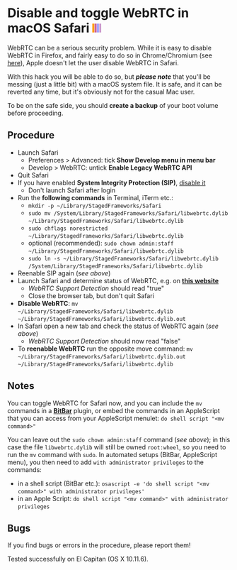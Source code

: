 # Disable and toggle WebRTC in macOS Safari <img src="https://github.com/JayBrown/Disable-and-toggle-WebRTC-in-macOS-Safari/blob/master/img/jb-img.png" height="20px"/>

WebRTC can be a serious security problem. While it is easy to disable WebRTC in Firefox, and fairly easy to do so in Chrome/Chromium (see [here](https://www.privacytools.io/#webrtc)), Apple doesn't let the user disable WebRTC in Safari.

With this hack you will be able to do so, but **_please note_** that you'll be messing (just a little bit) with a macOS system file. It is safe, and it can be reverted any time, but it's obviously not for the casual Mac user.

To be on the safe side, you should **create a backup** of your boot volume before proceeding.

## Procedure
* Launch Safari
  * Preferences > Advanced: tick **Show Develop menu in menu bar**
  * Develop > WebRTC: untick **Enable Legacy WebRTC API**
* Quit Safari
* If you have enabled **System Integrity Protection (SIP)**, [disable it](https://www.imore.com/el-capitan-system-integrity-protection-helps-keep-malware-away)
  * Don't launch Safari after login
* Run the **following commands** in Terminal, iTerm etc.:
  * `mkdir -p ~/Library/StagedFrameworks/Safari`
  * `sudo mv /System/Library/StagedFrameworks/Safari/libwebrtc.dylib ~/Library/StagedFrameworks/Safari/libwebrtc.dylib`
  * `sudo chflags norestricted ~/Library/StagedFrameworks/Safari/libwebrtc.dylib`
  * optional (recommended): `sudo chown admin:staff ~/Library/StagedFrameworks/Safari/libwebrtc.dylib`
  * `sudo ln -s ~/Library/StagedFrameworks/Safari/libwebrtc.dylib /System/Library/StagedFrameworks/Safari/libwebrtc.dylib`
* Reenable SIP again (_see above_)
* Launch Safari and determine status of WebRTC, e.g. on **[this website](https://browserleaks.com/webrtc)**
  * _WebRTC Support Detection_ should read "true"
  * Close the browser tab, but don't quit Safari
* **Disable WebRTC**: `mv ~/Library/StagedFrameworks/Safari/libwebrtc.dylib ~/Library/StagedFrameworks/Safari/libwebrtc.dylib.out`
* In Safari open a new tab and check the status of WebRTC again (_see above_)
  * _WebRTC Support Detection_ should now read "false"
* To **reenabble WebRTC** run the opposite move command: `mv ~/Library/StagedFrameworks/Safari/libwebrtc.dylib.out ~/Library/StagedFrameworks/Safari/libwebrtc.dylib`

## Notes
You can toggle WebRTC for Safari now, and you can include the `mv` commands in a **[BitBar](https://github.com/matryer/bitbar)** plugin, or embed the commands in an AppleScript that you can access from your AppleScript menulet: `do shell script "<mv command>"`

You can leave out the `sudo chown admin:staff` command (_see above_); in this case the file `libwebrtc.dylib` will still be owned `root:wheel`, so you need to run the `mv` command with `sudo`. In automated setups (BitBar, AppleScript menu), you then need to add `with administrator privileges` to the commands:

* in a shell script (BitBar etc.): `osascript -e 'do shell script "<mv command>" with administrator privileges'`
* in an Apple Script: `do shell script "<mv command>" with administrator privileges`

## Bugs
If you find bugs or errors in the procedure, please report them!

Tested successfully on El Capitan (OS X 10.11.6).
